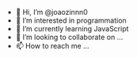 - 👋 Hi, I’m @joaozinnn0
- 👀 I’m interested in programmation
- 🌱 I’m currently learning JavaScript
- 💞️ I’m looking to collaborate on ...
- 📫 How to reach me ...

<!---
joaozinnn0/joaozinnn0 is a ✨ special ✨ repository because its `README.md` (this file) appears on your GitHub profile.
You can click the Preview link to take a look at your changes.
--->
